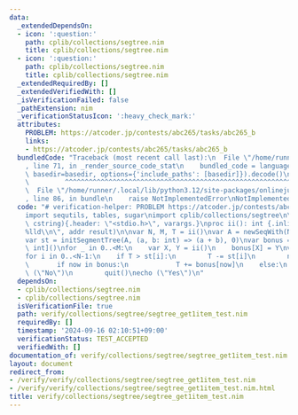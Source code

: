 ```yaml
---
data:
  _extendedDependsOn:
  - icon: ':question:'
    path: cplib/collections/segtree.nim
    title: cplib/collections/segtree.nim
  - icon: ':question:'
    path: cplib/collections/segtree.nim
    title: cplib/collections/segtree.nim
  _extendedRequiredBy: []
  _extendedVerifiedWith: []
  _isVerificationFailed: false
  _pathExtension: nim
  _verificationStatusIcon: ':heavy_check_mark:'
  attributes:
    PROBLEM: https://atcoder.jp/contests/abc265/tasks/abc265_b
    links:
    - https://atcoder.jp/contests/abc265/tasks/abc265_b
  bundledCode: "Traceback (most recent call last):\n  File \"/home/runner/.local/lib/python3.12/site-packages/onlinejudge_verify/documentation/build.py\"\
    , line 71, in _render_source_code_stat\n    bundled_code = language.bundle(stat.path,\
    \ basedir=basedir, options={'include_paths': [basedir]}).decode()\n          \
    \         ^^^^^^^^^^^^^^^^^^^^^^^^^^^^^^^^^^^^^^^^^^^^^^^^^^^^^^^^^^^^^^^^^^^^^^^^^^^^^^^^^\n\
    \  File \"/home/runner/.local/lib/python3.12/site-packages/onlinejudge_verify/languages/nim.py\"\
    , line 86, in bundle\n    raise NotImplementedError\nNotImplementedError\n"
  code: "# verification-helper: PROBLEM https://atcoder.jp/contests/abc265/tasks/abc265_b\n\
    import sequtils, tables, sugar\nimport cplib/collections/segtree\n\nproc scanf(formatstr:\
    \ cstring){.header: \"<stdio.h>\", varargs.}\nproc ii(): int {.inline.} = scanf(\"\
    %lld\\n\", addr result)\n\nvar N, M, T = ii()\nvar A = newSeqWith(N-1, ii())\n\
    var st = initSegmentTree(A, (a, b: int) => (a + b), 0)\nvar bonus = initTable[int,\
    \ int]()\nfor _ in 0..<M:\n    var X, Y = ii()\n    bonus[X] = Y\nvar now = 1\n\
    for i in 0..<N-1:\n    if T > st[i]:\n        T -= st[i]\n        now += 1\n \
    \       if now in bonus:\n            T += bonus[now]\n    else:\n        echo\
    \ (\"No\")\n        quit()\necho (\"Yes\")\n"
  dependsOn:
  - cplib/collections/segtree.nim
  - cplib/collections/segtree.nim
  isVerificationFile: true
  path: verify/collections/segtree/segtree_get1item_test.nim
  requiredBy: []
  timestamp: '2024-09-16 02:10:51+09:00'
  verificationStatus: TEST_ACCEPTED
  verifiedWith: []
documentation_of: verify/collections/segtree/segtree_get1item_test.nim
layout: document
redirect_from:
- /verify/verify/collections/segtree/segtree_get1item_test.nim
- /verify/verify/collections/segtree/segtree_get1item_test.nim.html
title: verify/collections/segtree/segtree_get1item_test.nim
---
```

